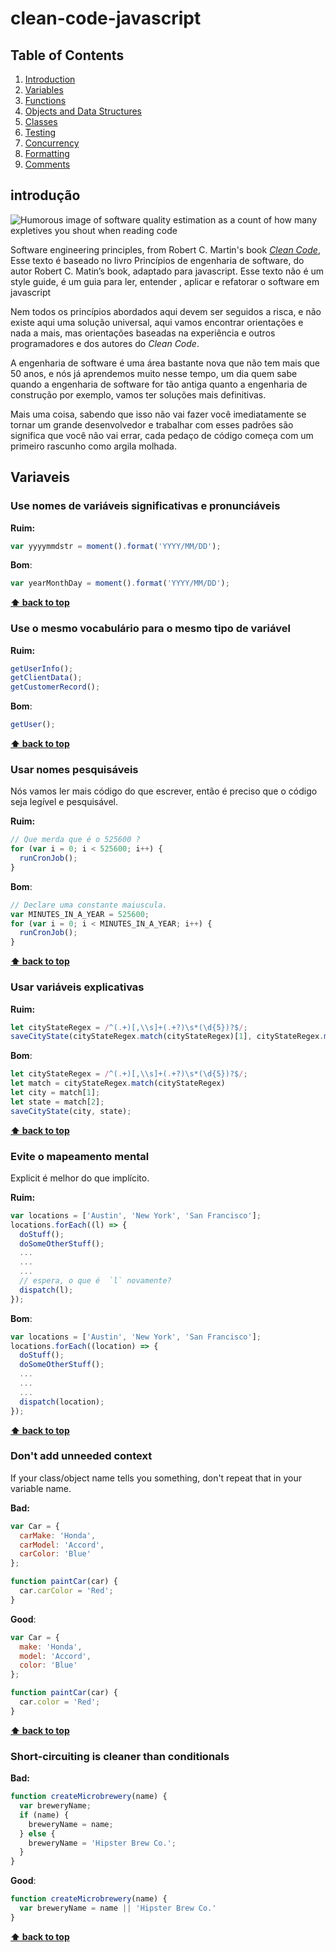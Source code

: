 # clean-code-javascript

## Table of Contents
  1. [Introduction](#introdução)
  2. [Variables](#variaveis)
  3. [Functions](#functions)
  4. [Objects and Data Structures](#objects-and-data-structures)
  5. [Classes](#classes)
  6. [Testing](#testing)
  7. [Concurrency](#concurrency)
  8. [Formatting](#formatting)
  9. [Comments](#comments)

## introdução
![Humorous image of software quality estimation as a count of how many expletives
you shout when reading code](http://www.osnews.com/images/comics/wtfm.jpg)

Software engineering principles, from Robert C. Martin's book
[*Clean Code*](https://www.amazon.com/Clean-Code-Handbook-Software-Craftsmanship/dp/0132350882),
Esse texto é baseado no livro Princípios de engenharia de software, do autor Robert C. Matin’s book, adaptado para javascript.
Esse texto não é um style guide, é um guia para ler, entender , aplicar e refatorar o software em javascript 


Nem todos os princípios abordados aqui devem ser seguidos a risca, e não existe aqui uma solução universal, aqui vamos encontrar orientações e nada a mais, mas orientações baseadas na experiência e outros programadores e dos autores do *Clean Code*.

A engenharia de software é uma área bastante nova que não tem mais que 50 anos, e nós já aprendemos muito nesse tempo, um dia quem sabe quando a engenharia de software for tão antiga quanto a engenharia de construção por exemplo, vamos ter soluções mais definitivas.

Mais uma coisa, sabendo que isso não vai fazer você imediatamente se tornar um grande desenvolvedor e trabalhar com esses padrões são significa que você não vai errar, cada pedaço de código começa com um primeiro rascunho como argila molhada.

## **Variaveis**
### Use nomes de variáveis ​​significativas e pronunciáveis

**Ruim:**
```javascript
var yyyymmdstr = moment().format('YYYY/MM/DD');
```

**Bom**:
```javascript
var yearMonthDay = moment().format('YYYY/MM/DD');
```
**[⬆ back to top](#table-of-contents)**

### Use o mesmo vocabulário para o mesmo tipo de variável

**Ruim:**
```javascript
getUserInfo();
getClientData();
getCustomerRecord();
```

**Bom**:
```javascript
getUser();
```
**[⬆ back to top](#table-of-contents)**

### Usar nomes pesquisáveis
Nós vamos ler mais código do que escrever, então é preciso que o código seja legível e pesquisável.

**Ruim:**
```javascript
// Que merda que é o 525600 ?
for (var i = 0; i < 525600; i++) {
  runCronJob();
}
```

**Bom**:
```javascript
// Declare uma constante maiuscula.
var MINUTES_IN_A_YEAR = 525600;
for (var i = 0; i < MINUTES_IN_A_YEAR; i++) {
  runCronJob();
}
```
**[⬆ back to top](#table-of-contents)**

### Usar variáveis ​​explicativas
**Ruim:**
```javascript
let cityStateRegex = /^(.+)[,\\s]+(.+?)\s*(\d{5})?$/;
saveCityState(cityStateRegex.match(cityStateRegex)[1], cityStateRegex.match(cityStateRegex)[2]);
```

**Bom**:
```javascript
let cityStateRegex = /^(.+)[,\\s]+(.+?)\s*(\d{5})?$/;
let match = cityStateRegex.match(cityStateRegex)
let city = match[1];
let state = match[2];
saveCityState(city, state);
```
**[⬆ back to top](#table-of-contents)**

### Evite o mapeamento mental
Explicit é melhor do que implícito.

**Ruim:**
```javascript
var locations = ['Austin', 'New York', 'San Francisco'];
locations.forEach((l) => {
  doStuff();
  doSomeOtherStuff();
  ...
  ...
  ...
  // espera, o que é  `l` novamente?
  dispatch(l);
});
```

**Bom**:
```javascript
var locations = ['Austin', 'New York', 'San Francisco'];
locations.forEach((location) => {
  doStuff();
  doSomeOtherStuff();
  ...
  ...
  ...
  dispatch(location);
});
```
**[⬆ back to top](#table-of-contents)**

### Don't add unneeded context
If your class/object name tells you something, don't repeat that in your
variable name.

**Bad:**
```javascript
var Car = {
  carMake: 'Honda',
  carModel: 'Accord',
  carColor: 'Blue'
};

function paintCar(car) {
  car.carColor = 'Red';
}
```

**Good**:
```javascript
var Car = {
  make: 'Honda',
  model: 'Accord',
  color: 'Blue'
};

function paintCar(car) {
  car.color = 'Red';
}
```
**[⬆ back to top](#table-of-contents)**

### Short-circuiting is cleaner than conditionals

**Bad:**
```javascript
function createMicrobrewery(name) {
  var breweryName;
  if (name) {
    breweryName = name;
  } else {
    breweryName = 'Hipster Brew Co.';
  }
}
```

**Good**:
```javascript
function createMicrobrewery(name) {
  var breweryName = name || 'Hipster Brew Co.'
}
```
**[⬆ back to top](#table-of-contents)**
